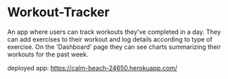 # Workout-Tracker

An app where users can track workouts they've completed in a day.  They can add exercises to their workout and log details according to type of exercise. On the 'Dashboard' page they can see charts summarizing their workouts for the past week.

deployed app: <https://calm-beach-24650.herokuapp.com/>

